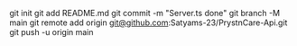git init
git add README.md
git commit -m "Server.ts done"
git branch -M main
git remote add origin git@github.com:Satyams-23/PrystnCare-Api.git
git push -u origin main
